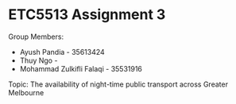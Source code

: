 # ETC5513 Assignment 3

Group Members:

* Ayush Pandia - 35613424
* Thuy Ngo - 
* Mohammad Zulkifli Falaqi - 35531916

Topic: The availability of night-time public transport across Greater Melbourne
